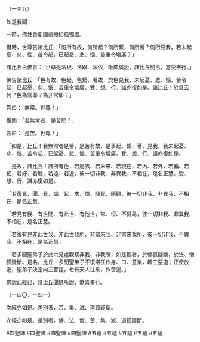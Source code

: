 （一三九）

如是我聞：

一時，佛住舍衛國祇樹給孤獨園。

爾時，世尊告諸比丘：「何所有故，何所起？何所繫，何所著？何所見我，若未起憂、悲、惱、苦令起，已起憂、悲、惱、苦重令增廣？」

諸比丘白佛言：「世尊是法根、法眼、法依，唯願廣說，諸比丘聞已，當受奉行。」

佛告諸比丘：「色有故，色起，色繫、著故，於色見我，未起憂、悲、惱、苦令起，已起憂、悲、惱、苦重令增廣。受、想、行、識亦復如是。諸比丘！於意云何？色為常耶？為非常耶？」

答曰：「無常。世尊！」

復問：「若無常者，是苦耶？」

答曰：「是苦。世尊！」

「如是，比丘！若無常者是苦，是苦有故，是事起、繫、著、見我，若未起憂、悲、惱、苦令起，已起憂、悲、惱、苦重令增廣。受、想、行、識亦復如是。

「是故，諸比丘！諸所有色，若過去、若未來、若現在，若內、若外，若麤、若細，若好、若醜，若遠、若近，彼一切非我、非異我、不相在，是名正慧。受、想、行、識亦復如是。

「若復見、聞、覺、識，起、求、憶、隨覺、隨觀，彼一切非我、非異我、不相在，是名正慧。

「若見有我、有世間、有此世、有他世，常、恒、不變易，彼一切非我、非異我、不相在，是名正慧。

「若復有見非此世我、非此世我所、非當來我、非當來我所，彼一切非我、不異我、不相在，是名正慧。

「若多聞聖弟子於此六見處觀察非我、非我所，如是觀者，於佛狐疑斷，於法、僧狐疑斷。是名，比丘！多聞聖弟子不復堪任作身、口、意業，趣三惡道；正使放逸，聖弟子決定向三菩提，七有天人往來，作苦邊。」

佛說此經已，諸比丘聞佛所說，歡喜奉行。

（一四〇、一四一）

次經亦如是。差別者，苦、集、滅、道狐疑斷。

次經亦如是。差別者，佛、法、僧、苦、集、滅、道狐疑斷。



#四聖諦
#四聖諦
#四聖諦
#四聖諦
#五蘊
#五蘊
#五蘊
#五蘊
#五蘊
